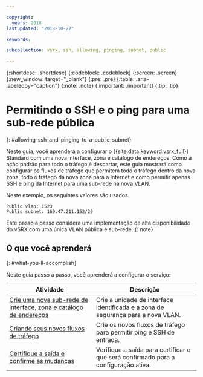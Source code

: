 ```yaml
---

copyright:
  years: 2018
lastupdated: "2018-10-22"

keywords:

subcollection: vsrx, ssh, allowing, pinging, subnet, public

---
```


{:shortdesc: .shortdesc}
{:codeblock: .codeblock}
{:screen: .screen}
{:new_window: target="_blank"}
{:pre: .pre}
{:table: .aria-labeledby="caption"}
{:note: .note}
{:important: .important}
{:tip: .tip}

# Permitindo o SSH e o ping para uma sub-rede pública
{: #allowing-ssh-and-pinging-to-a-public-subnet}

Neste guia, você aprenderá a configurar o {{site.data.keyword.vsrx_full}} Standard com uma nova interface, zona e catálogo de endereços. Como a ação padrão para todo o tráfego é descartar, este guia mostrará como configurar os fluxos de tráfego que permitem todo o tráfego dentro da nova zona, todo o tráfego da nova zona para a Internet e como permitir apenas SSH e ping da Internet para uma sub-rede na nova VLAN.

Neste exemplo, os seguintes valores são usados.

```
Public vlan: 1523
Public subnet: 169.47.211.152/29
```

Este passo a passo considera uma implementação de alta disponibilidade do vSRX com uma única VLAN pública e sub-rede.
{: note}

## O que você aprenderá
{: #what-you-ll-accomplish}

Neste guia passo a passo, você aprenderá a configurar o serviço:

Atividade  | Descrição
------------- | -------------
[Crie uma nova sub-rede de interface, zona e catálogo de endereços](/docs/infrastructure/vsrx?topic=vsrx-creating-the-new-interface-zone-and-address-book-subnet) | Crie a unidade de interface identificada e a zona de segurança para a nova VLAN.
[Criando seus novos fluxos de tráfego](/docs/infrastructure/vsrx?topic=vsrx-creating-your-new-traffic-flows) | Crie os novos fluxos de tráfego para permitir ping e SSH de entrada.
[Certifique a saída e confirme as mudanças](/docs/infrastructure/vsrx?topic=vsrx-confirming-the-output-and-commiting-the-changes) | Verifique a saída para certificar o que será confirmado para a configuração ativa.
